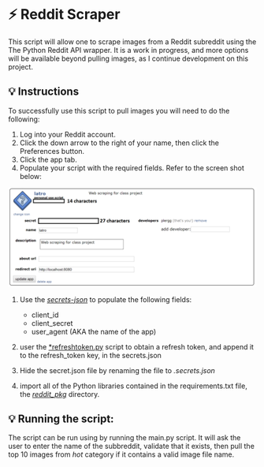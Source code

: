 # :zap: Reddit Scraper

This script will allow one to scrape images from a Reddit subreddit
using the The Python Reddit API wrapper. It is a work in progress,
and more options will be available beyond pulling images, as I continue 
development on this project.

## :bulb: Instructions

To successfully use this script to pull images you will need to do the following:

1. Log into your Reddit account.
2. Click the down arrow to the right of your name, then click the Preferences button.
3. Click the app tab.
4. Populate your script with the required fields. Refer to the screen shot below:

![REGISTER-APPLICATION](docs/images/register_app.png)


1. Use the [*secrets-json*](secrets.json) to populate the following fields:
   * client_id
   * client_secret
   * user_agent (AKA the name of the app)

2. user the [*refreshtoken.py](refreshtoken.py) script to obtain a refresh token, and append it to the refresh_token key, in the secrets.json
3. Hide the secret.json file by renaming the file to *.secrets.json*

4.  import all of the Python libraries contained in the requirements.txt file, the [*reddit_pkg*](reddit_pkg/) directory.

## :bulb: Running the script:

The script can be run using by running the main.py script.
It will ask the user to enter the name of the subbreddit, validate that it exists, then pull the top 10 images from *hot* category if 
it contains a valid image file name.
